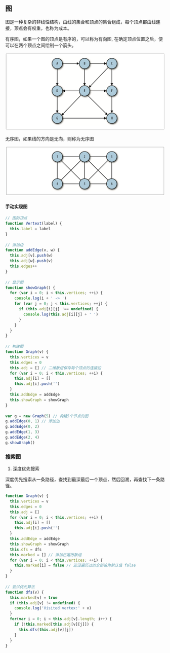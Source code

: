 ## 图

图是一种复杂的非线性结构，由线的集合和顶点的集合组成，每个顶点都由线连接，顶点会有权重，也称为成本。

有序图，如果一个图的顶点是有序的，可以称为有向图, 在确定顶点位置之后，便可以在两个顶点之间绘制一个箭头。

![](./images/WX20200806-102545@2x.png)


无序图，如果线的方向是无向，则称为无序图

![](./images/WX20200806-102647@2x.png)

#### 手动实现图

```js
// 图的顶点
function Vertext(label) {
  this.label = label
}

// 添加边
function addEdge(v, w) {
  this.adj[v].push(w)
  this.adj[w].push(v)
  this.edges++
}

// 显示图
function showGraph() {
  for (var i = 0; i < this.vertices; ++i) {
    console.log(i + ' -> ')
    for (var j = 0; j < this.vertices; ++j) {
      if (this.adj[i][j] !== undefined) {
        console.log(this.adj[i][j] + ' ')
      }
    }
  }
}

// 构建图
function Graph(v) {
  this.vertices = v
  this.edges = 0
  this.adj = [] // 二维数组保存每个顶点的连接边
  for (var i = 0; i < this.vertices; ++i) {
    this.adj[i] = []
    this.adj[i].push('')
  }
  this.addEdge = addEdge
  this.showGraph = showGraph
}

var g = new Graph(5) // 构建5个节点的图
g.addEdge(0, 1) // 添加边
g.addEdge(0, 2)
g.addEdge(1, 3)
g.addEdge(2, 4)
g.showGraph()

```

### 搜索图

1. 深度优先搜索

深度优先搜索从一条路径，查找到最深最后一个顶点，然后回溯，再查找下一条路径。

```js
function Graph(v) {
  this.vertices = v
  this.edges = 0
  this.adj = []
  for (var i = 0; i < this.vertices; ++i) {
    this.adj[i] = []
    this.adj[i].push('')
  }
  this.addEdge = addEdge
  this.showGraph = showGraph
  this.dfs = dfs
  this.marked = [] // 添加已遍历数组
  for (var i = 0; i < this.vertices; ++i) {
    this.marked[i] = false // 还没遍历过的全部设为默认值 false
  }
}

// 尝试优先算法
function dfs(v) {
  this.marked[v] = true
  if (this.adj[v] != undefined) {
    console.log('Visited vertex:' + v)
  }
  for(var i = 0; i < this.adj[v].length; i++) {
    if (!this.marked[this.adj[v][j]]) {
      this.dfs(this.adj[v][j])
    }
  }
}
```
